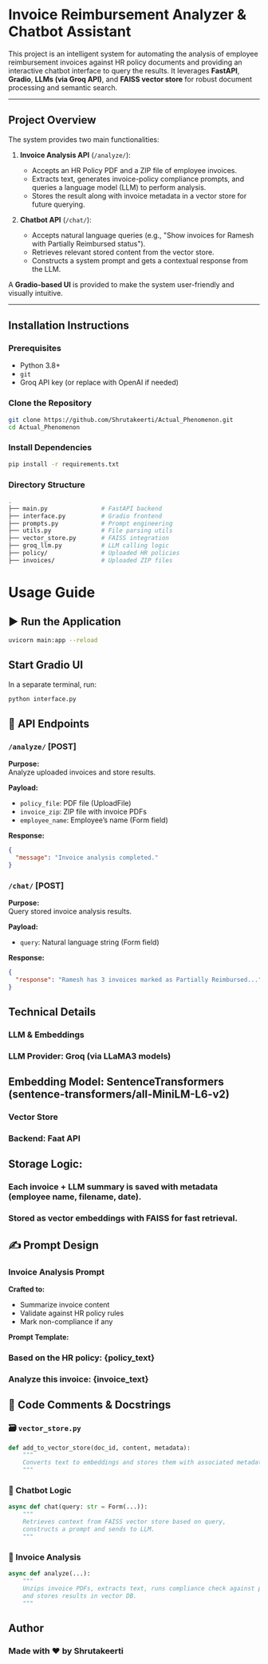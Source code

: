 #  Invoice Reimbursement Analyzer & Chatbot Assistant

This project is an intelligent system for automating the analysis of employee reimbursement invoices against HR policy documents and providing an interactive chatbot interface to query the results. It leverages **FastAPI**, **Gradio**, **LLMs (via Groq API)**, and **FAISS vector store** for robust document processing and semantic search.

---

##  Project Overview

The system provides two main functionalities:

1. **Invoice Analysis API** (`/analyze/`):
   - Accepts an HR Policy PDF and a ZIP file of employee invoices.
   - Extracts text, generates invoice-policy compliance prompts, and queries a language model (LLM) to perform analysis.
   - Stores the result along with invoice metadata in a vector store for future querying.

2. **Chatbot API** (`/chat/`):
   - Accepts natural language queries (e.g., "Show invoices for Ramesh with Partially Reimbursed status").
   - Retrieves relevant stored content from the vector store.
   - Constructs a system prompt and gets a contextual response from the LLM.

A **Gradio-based UI** is provided to make the system user-friendly and visually intuitive.

---

##  Installation Instructions

###  Prerequisites
- Python 3.8+
- `git`
- Groq API key (or replace with OpenAI if needed)

### Clone the Repository

```bash
git clone https://github.com/Shrutakeerti/Actual_Phenomenon.git
cd Actual_Phenomenon
```
###  Install Dependencies
```bash
pip install -r requirements.txt
```
### Directory Structure 
```bash
.
├── main.py               # FastAPI backend
├── interface.py          # Gradio frontend
├── prompts.py            # Prompt engineering
├── utils.py              # File parsing utils
├── vector_store.py       # FAISS integration
├── groq_llm.py           # LLM calling logic
├── policy/               # Uploaded HR policies
├── invoices/             # Uploaded ZIP files
```
#  Usage Guide

## ▶ Run the Application

```bash
uvicorn main:app --reload
```
##  Start Gradio UI

In a separate terminal, run:

```bash
python interface.py
```
## 📨 API Endpoints

### `/analyze/` [POST]

**Purpose:**  
Analyze uploaded invoices and store results.

**Payload:**

- `policy_file`: PDF file (UploadFile)  
- `invoice_zip`: ZIP file with invoice PDFs  
- `employee_name`: Employee’s name (Form field)  

**Response:**

```json
{
  "message": "Invoice analysis completed."
}
```
### `/chat/` [POST]

**Purpose:**  
Query stored invoice analysis results.

**Payload:**

- `query`: Natural language string (Form field)

**Response:**

```json
{
  "response": "Ramesh has 3 invoices marked as Partially Reimbursed..."
}
```
## Technical Details
### LLM & Embeddings
### LLM Provider: Groq (via LLaMA3 models)

## Embedding Model: SentenceTransformers (sentence-transformers/all-MiniLM-L6-v2)

### Vector Store
### Backend: Faat API

## Storage Logic:

### Each invoice + LLM summary is saved with metadata (employee name, filename, date).

### Stored as vector embeddings with FAISS for fast retrieval.

## ✍️ Prompt Design

### Invoice Analysis Prompt

**Crafted to:**

- Summarize invoice content  
- Validate against HR policy rules  
- Mark non-compliance if any  

**Prompt Template:**
### Based on the HR policy: {policy_text}
### Analyze this invoice: {invoice_text}

## 💬 Code Comments & Docstrings

### 🗃 `vector_store.py`

```python
def add_to_vector_store(doc_id, content, metadata):
    """
    Converts text to embeddings and stores them with associated metadata in FAISS.
    """
```

### 🤖 Chatbot Logic

```python
async def chat(query: str = Form(...)):
    """
    Retrieves context from FAISS vector store based on query,
    constructs a prompt and sends to LLM.
    """
```
### 🧾 Invoice Analysis

```python
async def analyze(...):
    """
    Unzips invoice PDFs, extracts text, runs compliance check against policy,
    and stores results in vector DB.
    """
```

## Author
### Made with ❤️ by Shrutakeerti

